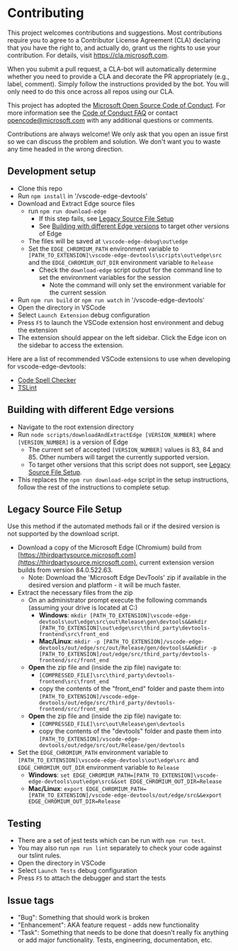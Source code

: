 # Contributing

This project welcomes contributions and suggestions.  Most contributions require you to agree to a
Contributor License Agreement (CLA) declaring that you have the right to, and actually do, grant us
the rights to use your contribution. For details, visit https://cla.microsoft.com.

When you submit a pull request, a CLA-bot will automatically determine whether you need to provide
a CLA and decorate the PR appropriately (e.g., label, comment). Simply follow the instructions
provided by the bot. You will only need to do this once across all repos using our CLA.

This project has adopted the [Microsoft Open Source Code of Conduct](https://opensource.microsoft.com/codeofconduct/).
For more information see the [Code of Conduct FAQ](https://opensource.microsoft.com/codeofconduct/faq/) or
contact [opencode@microsoft.com](mailto:opencode@microsoft.com) with any additional questions or comments.

Contributions are always welcome! We only ask that you open an issue first so we can discuss the problem and solution. We don't want you to waste any time headed in the wrong direction.

## Development setup
* Clone this repo
* Run `npm install` in '/vscode-edge-devtools'
* Download and Extract Edge source files
  * run `npm run download-edge`
    * If this step fails, see [Legacy Source File Setup](#legacy-source-file-setup)
    * See [Building with different Edge versions](#building-with-different-edge-versions) to target other versions of Edge
  * The files will be saved at `\vscode-edge-debug\out\edge`
  * Set the `EDGE_CHROMIUM_PATH` environment variable to `[PATH_TO_EXTENSION]\vscode-edge-devtools\scripts\out\edge\src` and the `EDGE_CHROMIUM_OUT_DIR` environment variable to `Release`
    * Check the `download-edge` script output for the command line to set the environment variables for the session
      * Note the command will only set the environment variable for the current session
* Run `npm run build` or `npm run watch` in '/vscode-edge-devtools'
* Open the directory in VSCode
* Select `Launch Extension` debug configuration
* Press `F5` to launch the VSCode extension host environment and debug the extension
* The extension should appear on the left sidebar.  Click the Edge icon on the sidebar to access the extension.

Here are a list of recommended VSCode extensions to use when developing for vscode-edge-devtools:
* [Code Spell Checker](https://marketplace.visualstudio.com/items?itemName=streetsidesoftware.code-spell-checker)
* [TSLint](https://marketplace.visualstudio.com/items?itemName=ms-vscode.vscode-typescript-tslint-plugin)

## Building with different Edge versions
* Navigate to the root extension directory
* Run `node scripts/downloadAndExtractEdge [VERSION_NUMBER]` where `[VERSION_NUMBER]` is a version of Edge
  * The current set of accepted `[VERSION_NUMBER]` values is 83, 84 and 85.  Other numbers will target the currently supported version.
  * To target other versions that this script does not support, see [Legacy Source File Setup](#legacy-source-file-setup).
* This replaces the `npm run download-edge` script in the setup instructions, follow the rest of the instructions to complete setup.

## Legacy Source File Setup
Use this method if the automated methods fail or if the desired version is not supported by the download script.
* Download a copy of the Microsoft Edge (Chromium) build from [https://thirdpartysource.microsoft.com](https://thirdpartysource.microsoft.com), current extension version builds from version 84.0.522.63.
  * Note: Download the 'Microsoft Edge DevTools' zip if available in the desired version and platform - it will be much faster.
* Extract the necessary files from the zip
  * On an administrator prompt execute the following commands (assuming your drive is located at C:\)
    * **Windows**: `mkdir [PATH_TO_EXTENSION]\vscode-edge-devtools\out\edge\src\out\Release\gen\devtools&&mkdir [PATH_TO_EXTENSION]\out\edge\src\third_party\devtools-frontend\src\front_end`
    * **Mac/Linux**: `mkdir -p [PATH_TO_EXTENSION]/vscode-edge-devtools/out/edge/src/out/Release/gen/devtools&&mkdir -p [PATH_TO_EXTENSION]/out/edge/src/third_party/devtools-frontend/src/front_end`
  * **Open** the zip file and (inside the zip file) navigate to:
    * `[COMPRESSED_FILE]\src\third_party\devtools-frontend\src\front_end`
    * copy the contents of the "front_end" folder and paste them into `[PATH_TO_EXTENSION]/vscode-edge-devtools/out/edge/src/third_party/devtools-frontend/src/front_end`
  * **Open** the zip file and (inside the zip file) navigate to:
    * `[COMPRESSED_FILE]\src\out\Release\gen\devtools`
    * copy the contents of the "devtools" folder and paste them into `[PATH_TO_EXTENSION]/vscode-edge-devtools/out/edge/src/out/Release/gen/devtools`
* Set the `EDGE_CHROMIUM_PATH` environment variable to `[PATH_TO_EXTENSION]\vscode-edge-devtools\out\edge\src` and `EDGE_CHROMIUM_OUT_DIR` environment variable to `Release`
    * **Windows**: `set EDGE_CHROMIUM_PATH=[PATH_TO_EXTENSION]\vscode-edge-devtools\out\edge\src&&set EDGE_CHROMIUM_OUT_DIR=Release`
    * **Mac/Linux**: `export EDGE_CHROMIUM_PATH=[PATH_TO_EXTENSION]/vscode-edge-devtools/out/edge/src&&export EDGE_CHROMIUM_OUT_DIR=Release`

## Testing
* There are a set of jest tests which can be run with `npm run test`.
* You may also run `npm run lint` separately to check your code against our tslint rules.
* Open the directory in VSCode
* Select `Launch Tests` debug configuration
* Press `F5` to attach the debugger and start the tests

## Issue tags
* "Bug": Something that should work is broken
* "Enhancement": AKA feature request - adds new functionality
* "Task": Something that needs to be done that doesn't really fix anything or add major functionality. Tests, engineering, documentation, etc.
